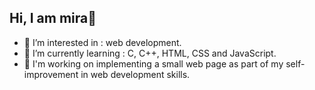 ## Hi, I am mira👋
- 👀 I’m interested in : web development.
- 🌱 I’m currently learning : C, C++, HTML, CSS and JavaScript.
- 🔭 I'm working on implementing a small web page as part of my self-improvement in web development skills.
